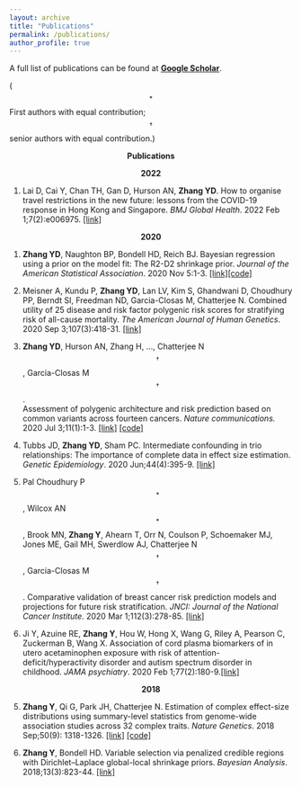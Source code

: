 ```yaml
---
layout: archive
title: "Publications"
permalink: /publications/
author_profile: true
---
```



A full list of publications can be found at 
[**Google Scholar**](https://scholar.google.com/citations?user=BQJDI9YAAAAJ&hl=en).

($$^*$$First authors with equal contribution;     $$^\dagger$$senior authors with equal contribution.)


<!---
**<center>Preprints</center>**
-->

**<center>Publications</center>** 
<!---
-->

**<center>2022</center>**

1. Lai D, Cai Y, Chan TH, Gan D, Hurson AN, __Zhang YD__. How to organise travel restrictions in the new future: lessons from the COVID-19 response in Hong Kong and Singapore. _BMJ Global Health_. 2022 Feb 1;7(2):e006975. [[link]](https://gh.bmj.com/content/7/2/e006975.abstract)
<!---
-->
**<center>2020</center>**

1. __Zhang YD__, Naughton BP, Bondell HD, Reich BJ. Bayesian regression using a prior on the model fit: The R2-D2 shrinkage prior. _Journal of the American Statistical Association_. 2020 Nov 5:1-3. [[link]](https://doi.org/10.1080/01621459.2020.1825449)[[code]](https://github.com/yandorazhang/R2D2)

1. Meisner A, Kundu P, __Zhang YD__, Lan LV, Kim S, Ghandwani D, Choudhury PP, Berndt SI, Freedman ND, Garcia-Closas M, Chatterjee N. Combined utility of 25 disease and risk factor polygenic risk scores for stratifying risk of all-cause mortality. _The American Journal of Human Genetics_. 2020 Sep 3;107(3):418-31. [[link]](https://www.sciencedirect.com/science/article/abs/pii/S0002929720302329)


1.  __Zhang  YD__,   Hurson AN, Zhang H, ...,  Chatterjee N$$^\dagger$$,  Garcia-Closas M$$^\dagger$$.   
Assessment of polygenic architecture and risk prediction based on common variants across fourteen cancers. _Nature communications._ 2020 Jul 3;11(1):1-3. [[link]](https://www.nature.com/articles/s41467-020-16483-3)
[[code]](https://github.com/yandorazhang/CancerEffectSize)

2. Tubbs JD, **Zhang YD**, Sham PC. Intermediate confounding in trio relationships: The importance of complete data in effect size estimation. _Genetic Epidemiology_. 2020 Jun;44(4):395-9. [[link]](https://onlinelibrary.wiley.com/doi/abs/10.1002/gepi.22294)


4. Pal Choudhury P$$^*$$, Wilcox AN$$^*$$, Brook MN, **Zhang Y**, Ahearn T, Orr N, Coulson P, Schoemaker MJ, Jones ME, Gail MH, Swerdlow AJ,  Chatterjee N$$^\dagger$$,  Garcia-Closas M$$^\dagger$$. Comparative validation of breast cancer risk prediction models and projections for future risk stratification. _JNCI: Journal of the National Cancer Institute_. 2020 Mar 1;112(3):278-85. [[link]](https://academic.oup.com/jnci/advance-article/doi/10.1093/jnci/djz113/5511406?searchresult=1)  



3. Ji Y, Azuine RE, **Zhang Y**, Hou W, Hong X, Wang G, Riley A, Pearson C, Zuckerman B, Wang X. Association of cord plasma biomarkers of in utero acetaminophen exposure with risk of attention-deficit/hyperactivity disorder and autism spectrum disorder in childhood. _JAMA psychiatry_. 2020 Feb 1;77(2):180-9.[[link]](https://jamanetwork.com/journals/jamapsychiatry/fullarticle/2753512?guestAccessKey=e3ed6a0c-3d29-49fe-98ae-fb012a6de8ce&utm_source=jps&utm_medium=email&utm_campaign=author_alert-jamanetwork&utm_content=author-author_engagement&utm_term=1m)
<!---
-->
**<center>2018</center>**


5. **Zhang Y**,  Qi G, Park JH, Chatterjee N. Estimation of complex effect-size distributions using summary-level statistics from genome-wide association studies across 32 complex traits. _Nature Genetics_. 2018 Sep;50(9): 1318-1326.   [[link]](https://www.nature.com/articles/s41588-018-0193-x?_ga=2.159118714.1393237673.1538611200-2049736318.1538611200)  [[code]](https://github.com/yandorazhang/GENESIS)


6. **Zhang Y**, Bondell HD. Variable selection via penalized credible regions with Dirichlet–Laplace global-local shrinkage priors. _Bayesian Analysis_. 2018;13(3):823-44.  [[link]](https://projecteuclid.org/euclid.ba/1508551721) 







